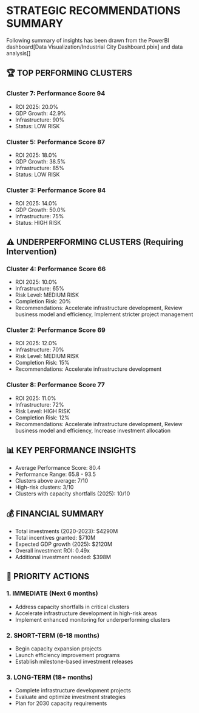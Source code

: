 # STRATEGIC RECOMMENDATIONS SUMMARY

Following summary of insights has been drawn from the PowerBI dashboard[Data Visualization/Industrial City Dashboard.pbix] and data analysis[]

## 🏆 TOP PERFORMING CLUSTERS

### Cluster 7: Performance Score 94
  - ROI 2025: 20.0%
  - GDP Growth: 42.9%
  - Infrastructure: 90%
  - Status: LOW RISK

### Cluster 5: Performance Score 87
  - ROI 2025: 18.0%
  - GDP Growth: 38.5%
  - Infrastructure: 85%
  - Status: LOW RISK

### Cluster 3: Performance Score 84
  - ROI 2025: 14.0%
  - GDP Growth: 50.0%
  - Infrastructure: 75%
  - Status: HIGH RISK

## ⚠️  UNDERPERFORMING CLUSTERS (Requiring Intervention)

### Cluster 4: Performance Score 66
  - ROI 2025: 10.0%
  - Infrastructure: 65%
  - Risk Level: MEDIUM RISK
  - Completion Risk: 20%
  - Recommendations: Accelerate infrastructure development, Review business model and efficiency, Implement stricter project management

### Cluster 2: Performance Score 69
  - ROI 2025: 12.0%
  - Infrastructure: 70%
  - Risk Level: MEDIUM RISK
  - Completion Risk: 15%
  - Recommendations: Accelerate infrastructure development

### Cluster 8: Performance Score 77
  - ROI 2025: 11.0%
  - Infrastructure: 72%
  - Risk Level: HIGH RISK
  - Completion Risk: 12%
  - Recommendations: Accelerate infrastructure development, Review business model and efficiency, Increase investment allocation

## 📊 KEY PERFORMANCE INSIGHTS

- Average Performance Score: 80.4
- Performance Range: 65.8 - 93.5
- Clusters above average: 7/10
- High-risk clusters: 3/10
- Clusters with capacity shortfalls (2025): 10/10

## 💰 FINANCIAL SUMMARY

- Total investments (2020-2023): $4290M
- Total incentives granted: $710M
- Expected GDP growth (2025): $2120M
- Overall investment ROI: 0.49x
- Additional investment needed: $398M

## 🎯 PRIORITY ACTIONS

### 1. IMMEDIATE (Next 6 months)
   - Address capacity shortfalls in critical clusters
   - Accelerate infrastructure development in high-risk areas
   - Implement enhanced monitoring for underperforming clusters

### 2. SHORT-TERM (6-18 months)
   - Begin capacity expansion projects
   - Launch efficiency improvement programs
   - Establish milestone-based investment releases

### 3. LONG-TERM (18+ months)
   - Complete infrastructure development projects
   - Evaluate and optimize investment strategies
   - Plan for 2030 capacity requirements
